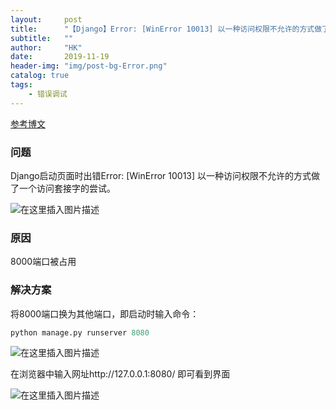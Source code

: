 ```yaml
---
layout:     post
title:      "【Django】Error: [WinError 10013] 以一种访问权限不允许的方式做了一个访问套接字的尝试"
subtitle:   ""
author:     "HK"
date:		2019-11-19
header-img: "img/post-bg-Error.png"
catalog: true
tags:
    - 错误调试
---
```

[参考博文](https://blog.csdn.net/qq_41853536/article/details/80449069)

### 问题

Django启动页面时出错Error: [WinError 10013] 以一种访问权限不允许的方式做了一个访问套接字的尝试。

![在这里插入图片描述](https://img-blog.csdnimg.cn/20191119213046930.png?x-oss-process=image/watermark,type_ZmFuZ3poZW5naGVpdGk,shadow_10,text_aHR0cHM6Ly9ibG9nLmNzZG4ubmV0L0thcmVuX0Nhc3Npb3BlaWE=,size_16,color_FFFFFF,t_70)

### 原因

8000端口被占用

### 解决方案

将8000端口换为其他端口，即启动时输入命令：

```python
python manage.py runserver 8080
```

![在这里插入图片描述](https://img-blog.csdnimg.cn/20191119213121895.png?x-oss-process=image/watermark,type_ZmFuZ3poZW5naGVpdGk,shadow_10,text_aHR0cHM6Ly9ibG9nLmNzZG4ubmV0L0thcmVuX0Nhc3Npb3BlaWE=,size_16,color_FFFFFF,t_70)

在浏览器中输入网址http://127.0.0.1:8080/ 即可看到界面

![在这里插入图片描述](https://img-blog.csdnimg.cn/20191119213428642.png?x-oss-process=image/watermark,type_ZmFuZ3poZW5naGVpdGk,shadow_10,text_aHR0cHM6Ly9ibG9nLmNzZG4ubmV0L0thcmVuX0Nhc3Npb3BlaWE=,size_16,color_FFFFFF,t_70)

